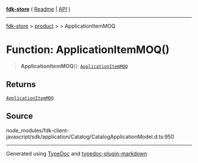 [**fdk-store**](../../../README.md) ( [Readme](../../../README.md) \| [API](../../../API.md) )

---

[fdk-store](../../../API.md) > [product](../../README.md) > [<internal>](../README.md) > ApplicationItemMOQ

# Function: ApplicationItemMOQ()

> **ApplicationItemMOQ**(): [`ApplicationItemMOQ`](../type-aliases/type-alias.ApplicationItemMOQ.md)

## Returns

[`ApplicationItemMOQ`](../type-aliases/type-alias.ApplicationItemMOQ.md)

## Source

node_modules/fdk-client-javascript/sdk/application/Catalog/CatalogApplicationModel.d.ts:950

---

Generated using [TypeDoc](https://typedoc.org/) and [typedoc-plugin-markdown](https://www.npmjs.com/package/typedoc-plugin-markdown)
